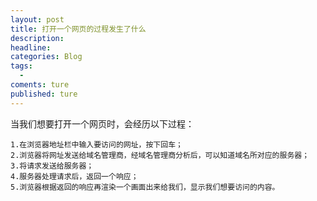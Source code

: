```yaml
---
layout: post
title: 打开一个网页的过程发生了什么
description:
headline:
categories: Blog
tags:
  -
coments: ture
published: ture
---
```

当我们想要打开一个网页时，会经历以下过程：
  
    1.在浏览器地址栏中输入要访问的网址，按下回车；
    2.浏览器将网址发送给域名管理商，经域名管理商分析后，可以知道域名所对应的服务器；
    3.将请求发送给服务器；
    4.服务器处理请求后，返回一个响应；
    5.浏览器根据返回的响应再渲染一个画面出来给我们，显示我们想要访问的内容。
